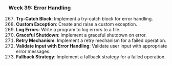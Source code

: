 ### Week 39: Error Handling
267. **Try-Catch Block**: Implement a try-catch block for error handling.
268. **Custom Exception**: Create and raise a custom exception.
269. **Log Errors**: Write a program to log errors to a file.
270. **Graceful Shutdown**: Implement a graceful shutdown on error.
271. **Retry Mechanism**: Implement a retry mechanism for a failed operation.
272. **Validate Input with Error Handling**: Validate user input with appropriate error messages.
273. **Fallback Strategy**: Implement a fallback strategy for a failed operation.


